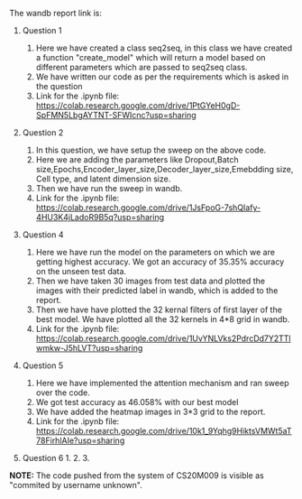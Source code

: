 The wandb report link is:

1. Question 1
    1. Here we have created a class seq2seq, in this class we have created a function "create_model" which will return a model based on different parameters which are passed to seq2seq class.
    2. We have written our code as per the requirements which is asked in the question
    3. Link for the .ipynb file: https://colab.research.google.com/drive/1PtGYeH0gD-SpFMN5LbgAYTNT-SFWIcnc?usp=sharing
2. Question 2
    1. In this question, we have setup the sweep on the above code.
    2. Here we are adding the parameters like Dropout,Batch size,Epochs,Encoder_layer_size,Decoder_layer_size,Emebdding size, Cell type, and latent dimension size.
    3. Then we have run the sweep in wandb.
    4. Link for the .ipynb file: https://colab.research.google.com/drive/1JsFpoG-7shQIafy-4HU3K4jLadoR9B5q?usp=sharing
3. Question 4
    1. Here we have run the model on the parameters on which we are getting highest accuracy. We got an accuracy of 35.35% accuracy on the unseen test data.
    2. Then we have taken 30 images from test data and plotted the images with their predicted label in wandb, which is added to the report.
    3. Then we have have plotted the 32 kernal filters of first layer of the best model. We have plotted all the 32 kernels in 4\*8 grid in wandb.
    4. Link for the .ipynb file: https://colab.research.google.com/drive/1UvYNLVks2PdrcDd7Y2TTlwmkw-J5hLVT?usp=sharing
    
 4. Question 5
    1. Here we have implemented the attention mechanism and ran sweep over the code.
    2. We got test accuracy as 46.058% with our best model 
    3. We have added the heatmap images in 3\*3 grid to the report.
    4. Link for the .ipynb file: https://colab.research.google.com/drive/10k1_9Yqhg9HiktsVMWt5aT78FirhlAIe?usp=sharing

5. Question 6
    1.
    2. 
    3.

**NOTE:** The code pushed from the system of CS20M009 is visible as "commited by username unknown".
